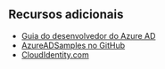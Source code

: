 ## Recursos adicionais

- [Guia do desenvolvedor do Azure AD](https://azure.microsoft.com/documentation/articles/active-directory-developers-guide/)
- [AzureADSamples no GitHub](https://github.com/AzureAdSamples)
- [CloudIdentity.com](http://cloudidentity.com)

<!---HONumber=AcomDC_0309_2016-->